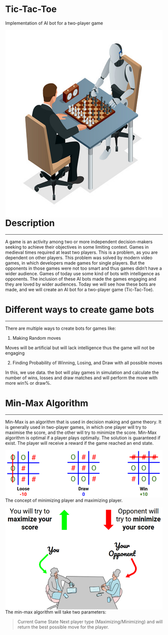 # Tic-Tac-Toe
Implementation of AI bot for a two-player game 

<img align="left" alt="Visual Studio Code" width="820px" height="600px" src="https://github.com/harshithvh/Tic-Tac-Toe/blob/main/images/img-1.jpg" />

# Description

---

A game is an activity among two or more independent decision-makers seeking to achieve their objectives in some limiting context. Games in medieval times required at least two players. This is a problem, as you are dependent on other players. This problem was solved by modern video games, in which developers made games for single players. But the opponents in those games were not too smart and thus games didn’t have a wider audience. Games of today use some kind of bots with intelligence as opponents. The inclusion of these AI bots made the games engaging and they are loved by wider audiences. Today we will see how these bots are made, and we will create an AI bot for a two-player game (Tic-Tac-Toe).

# Different ways to create game bots

---

There are multiple ways to create bots for games like:

1. Making Random moves

Moves will be artificial but will lack intelligence thus the game will not be engaging

2. Finding Probability of Winning, Losing, and Draw with all possible moves

In this, we use data. the bot will play games in simulation and calculate the number of wins, losses and draw matches and will perform the move with more win% or draw%.

# Min-Max Algorithm

---

Min-Max is an algorithm that is used in decision making and game theory.
It is generally used in two-player games, in which one player will try to maximise the score, and the other will try to minimize the score.
Min-Max algorithm is optimal if a player plays optimally. The solution is guaranteed if exist. 
The player will receive a reward if the game reached an end state. 

<img align="left" alt="Visual Studio Code" width="820px" src="https://github.com/harshithvh/Tic-Tac-Toe/blob/main/images/img-2.png" />

The concept of minimizing player and maximizing player. 

<img align="left" alt="Visual Studio Code" width="820px" src="https://github.com/harshithvh/Tic-Tac-Toe/blob/main/images/img-3.png" />

The min-max algorithm will take two parameters:

>Current Game State
>Next player type (Maximizing/Minimizing)
and will return the best possible move for the player.

